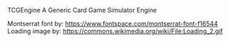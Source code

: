 TCGEngine
A Generic Card Game Simulator Engine

Montserrat font by: https://www.fontspace.com/montserrat-font-f16544
Loading image by: https://commons.wikimedia.org/wiki/File:Loading_2.gif
